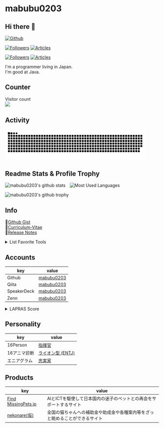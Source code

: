 # mabubu0203

## Hi there 👋

[![Github](https://img.shields.io/github/followers/mabubu0203?label=Follow&style=social)](https://github.com/mabubu0203)

[![Followers](https://badgen.org/img/zenn/mabubu0203/followers?style=plastic)](https://zenn.dev/mabubu0203)
[![Articles](https://badgen.org/img/zenn/mabubu0203/articles?style=plastic)](https://zenn.dev/mabubu0203)

[![Followers](https://badgen.org/img/qiita/mabubu0203/followers?style=plastic)](https://qiita.com/mabubu0203)
[![Articles](https://badgen.org/img/qiita/mabubu0203/articles?style=plastic)](https://qiita.com/mabubu0203)

I'm a programmer living in Japan.  
I'm good at Java.  

## Counter

<p align="left">
  Visitor count<br>
  <img src="https://profile-counter.glitch.me/mabubu0203/count.svg" />
</p>

## Activity

<picture>
  <source media="(prefers-color-scheme: dark)"
          srcset="img/github-contribution-grid-snake.svg">
  <source media="(prefers-color-scheme: light)"
          srcset="img/github-contribution-grid-snake-dark.svg">
  <img alt="github contribution grid snake animation"
       height="100"
       src="img/github-contribution-grid-snake.svg" />
</picture>

## Readme Stats & Profile Trophy
  
<p align="left">
  <img alt="mabubu0203's github stats"
       height="100"
       src="https://github-readme-stats-mabubu0203.vercel.app/api?username=mabubu0203&count_private=true&include_all_commits=true&show_icons=true&theme=dracula" />
  <img alt="Most Used Languages"
       hspace="10"
       height="100"
       src="https://github-readme-stats-mabubu0203.vercel.app/api/top-langs/?username=mabubu0203&theme=dracula&langs_count=8&hide=HTML,XSLT,TSQL&layout=compact" />
</p>

<p align="left">
  <img alt="mabubu0203's github trophy"
       height="100"
       src="https://github-profile-trophy-mabubu0203.vercel.app/?username=mabubu0203&theme=dracula&rank=SECRET,SSS,SS,S,AAA,AA,A&column=&margin-w=10&margin-h=10" />
</p>

## Info

📝[Github Gist](https://gist.github.com/mabubu0203)  
📖[Curriculum-Vitae](https://github.com/mabubu0203/Curriculum-Vitae)  
🔨[Release Notes](./CHANGELOG.md)

<details>
<summary>List Favorite Tools</summary>
  
<!-- favorite_tools starts -->
- JetBrains All Products Pack
- VisualStudioCode
- SourceTree
<!-- favorite_tools ends -->

</details>

## Accounts

| key         | value                                            |
|-------------|--------------------------------------------------|
| Github      | [mabubu0203](https://github.com/mabubu0203)      |
| Qiita       | [mabubu0203](https://qiita.com/mabubu0203)       |
| SpeakerDeck | [mabubu0203](https://speakerdeck.com/mabubu0203) |
| Zenn        | [mabubu0203](https://zenn.dev/mabubu0203)        |

<details>
<summary>LAPRAS Score</summary>

<!--START_SECTION:lapras-card-->
<p ><a href="https://lapras.com/public/mabubu0203" target="_blank" rel="noopener noreferrer"><img alt="mabubu0203's scores on LAPRAS are as follows: Engineering: 3.67 out of 5.0, Business: 3.48 out of 5.0, Influence: 3.08 out of 5.0." src="https://lapras-card-generator.vercel.app/api/svg?e=3.67&b=3.48&i=3.08&b1=%23020E27&b2=%230E5593&i1=%23030E21&i2=%231688BF&l=en" width="400" ></a>  
Last Updated on 1/3/2025, 1:13:51 AM</p>
<!--END_SECTION:lapras-card-->  
  
</details>
  
## Personality

| key          | value                                                                                 |
|--------------|---------------------------------------------------------------------------------------|
| 16Person     | [指揮官](https://www.16personalities.com/ja/entj%E5%9E%8B%E3%81%AE%E6%80%A7%E6%A0%BC) |
| 16アニマ診断 | [ライオン型 (ENTJ)](https://test.16color.net/type/entj)                               |
| エニアグラム | [忠実家](https://16test.uranaino.net/enneagram/type6/)                                |

## Products

| key                                                      | value                                                                        |
|----------------------------------------------------------|------------------------------------------------------------------------------|
| [Find MissingPets.jp](https://www.find-missing-pets.jp/) | AIとICTを駆使して日本国内の迷子のペットとの再会をサポートするサイト          |
| [nekonare(仮)](https://nekonare.website/)                | 全国の猫ちゃんへの補助金や助成金や各種案内等をざっと眺めることができるサイト |
